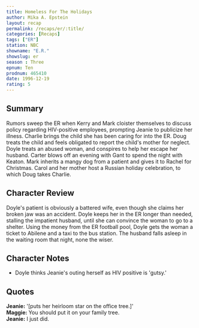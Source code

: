 ```yaml
---
title: Homeless For The Holidays
author: Mika A. Epstein
layout: recap
permalink: /recaps/er/:title/
categories: [Recaps]
tags: ["ER"]
station: NBC
showname: "E.R."
showslug: er
season : Three  
epnum: Ten  
prodnum: 465410    
date: 1996-12-19  
rating: 5  
---
```


## Summary  
  
Rumors sweep the ER when Kerry and Mark cloister themselves to discuss policy regarding HIV-positive employees, prompting Jeanie to publicize her illness. Charlie brings the child she has been caring for into the ER. Doug treats the child and feels obligated to report the child's mother for neglect. Doyle treats an abused woman, and conspires to help her escape her husband. Carter blows off an evening with Gant to spend the night with Keaton. Mark inherits a mangy dog from a patient and gives it to Rachel for Christmas. Carol and her mother host a Russian holiday celebration, to which Doug takes Charlie.

## Character Review  
  
Doyle's patient is obviously a battered wife, even though she claims her broken jaw was an accident. Doyle keeps her in the ER longer than needed, stalling the impatient husband, until she can convince the woman to go to a shelter. Using the money from the ER football pool, Doyle gets the woman a ticket to Abilene and a taxi to the bus station. The husband falls asleep in the waiting room that night, none the wiser.

## Character Notes  
  
* Doyle thinks Jeanie's outing herself as HIV positive is 'gutsy.'

## Quotes  
  
**Jeanie:** '[puts her heirloom star on the office tree.]'  
**Maggie:** You should put it on your family tree.  
**Jeanie:** I just did.